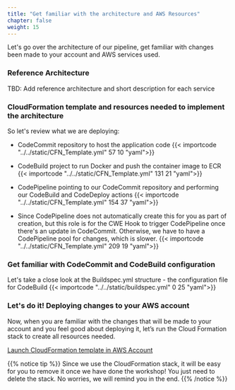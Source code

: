 ```yaml
---
title: "Get familiar with the architecture and AWS Resources"
chapter: false
weight: 15
---
```


Let's go over the architecture of our pipeline, get familiar with changes been made to your account and AWS services used.

### Reference Architecture

TBD: Add reference architecture and short description for each service

### CloudFormation template and resources needed to implement the architecture
So let's review what we are deploying:

- CodeCommit repository to host the application code
{{< importcode "../../static/CFN_Template.yml" 57 10 "yaml">}}

- CodeBuild project to run Docker and push the container image to ECR
{{< importcode "../../static/CFN_Template.yml" 131 21 "yaml">}}

- CodePipeline pointing to our CodeCommit repository and performing our CodeBuild and CodeDeploy actions
{{< importcode "../../static/CFN_Template.yml" 154 37 "yaml">}}

- Since CodePipeline does not automatically create this for you as part of creation, but this role is for the CWE Hook to trigger CodePipeline once there's an update in CodeCommit. Otherwise, we have to have a CodePipeline pool for changes, which is slower.
{{< importcode "../../static/CFN_Template.yml" 209 19 "yaml">}}


### Get familiar with CodeCommit and CodeBuild configuration
Let's take a close look at the Buildspec.yml structure - the configuration file for CodeBuild
{{< importcode "../../static/buildspec.yml" 0 25 "yaml">}}

### Let's do it! Deploying changes to your AWS account

Now, when you are familiar with the changes that will be made to your account and you feel good about deploying it, let’s run the Cloud Formation stack to create all resources needed.

[Launch CloudFormation template in AWS Account](https://us-east-1.console.aws.amazon.com/cloudformation/home?region=us-east-1#/stacks/create/review?templateURL=https://mend-aws-workshop.s3.amazonaws.com/CFN_MendWorkshop.yml&stackName=MendWorkshop)

{{% notice tip %}}
Since we use the CloudFormation stack, it will be easy for you to remove it once we have done the workshop! You just need to delete the stack. No worries, we will remind you in the end.
{{% /notice %}}
